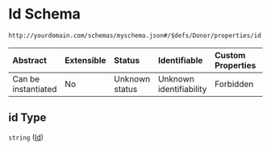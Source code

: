 # Id Schema

```txt
http://yourdomain.com/schemas/myschema.json#/$defs/Donor/properties/id
```

| Abstract            | Extensible | Status         | Identifiable            | Custom Properties | Additional Properties | Access Restrictions | Defined In                                                                   |
| :------------------ | :--------- | :------------- | :---------------------- | :---------------- | :-------------------- | :------------------ | :--------------------------------------------------------------------------- |
| Can be instantiated | No         | Unknown status | Unknown identifiability | Forbidden         | Allowed               | none                | [metadata-schema.json\*](../out/metadata-schema.json "open original schema") |

## id Type

`string` ([Id](metadata-schema-defs-donor-properties-id.md))
